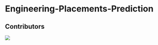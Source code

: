 # Engineering-Placements-Prediction

## Contributors
<a href="https://github.com/ikaushikpal/Engineering-Placements-Prediction/graphs/contributors">
  <img src="https://contrib.rocks/image?repo=ikaushikpal/Engineering-Placements-Prediction" />
</a>
